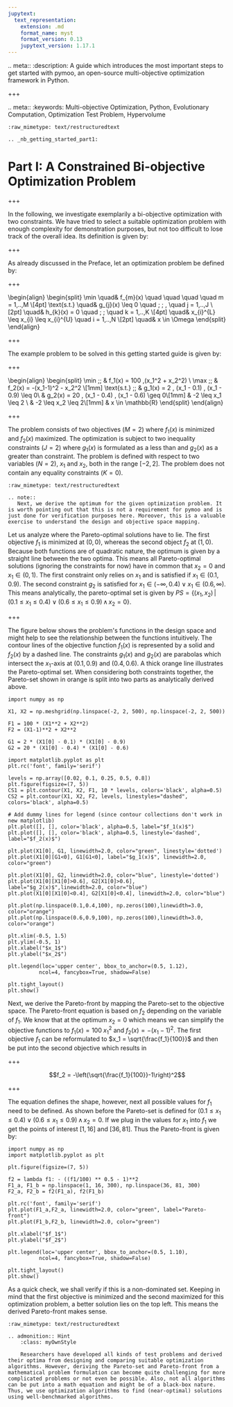 ```yaml
---
jupytext:
  text_representation:
    extension: .md
    format_name: myst
    format_version: 0.13
    jupytext_version: 1.17.1
---
```


.. meta::
   :description: A guide which introduces the most important steps to get started with pymoo, an open-source multi-objective optimization framework in Python.

+++

.. meta::
   :keywords: Multi-objective Optimization, Python, Evolutionary Computation, Optimization Test Problem, Hypervolume

```{raw-cell}
:raw_mimetype: text/restructuredtext

.. _nb_getting_started_part1:
```

# Part I: A Constrained Bi-objective Optimization Problem

+++

In the following, we investigate exemplarily a bi-objective optimization with two constraints. 
We have tried to select a suitable optimization problem with enough complexity for demonstration purposes, but not too difficult to lose track of the overall idea. Its definition is given by:

+++

As already discussed in the Preface, let an optimization problem be defined by:

+++

\begin{align}
\begin{split}
\min \quad& f_{m}(x) \quad \quad \quad \quad m = 1,..,M  \\[4pt]
\text{s.t.}   \quad& g_{j}(x) \leq 0  \quad \; \; \,  \quad j = 1,..,J \\[2pt]
\quad& h_{k}(x) = 0        \quad  \; \; \quad k = 1,..,K \\[4pt]
\quad& x_{i}^{L} \leq x_{i} \leq x_{i}^{U}  \quad i = 1,..,N \\[2pt]
\quad& x \in \Omega
\end{split}
\end{align}

+++

The example problem to be solved in this getting started guide is given by:

+++

\begin{align} 
\begin{split}
\min \;\; & f_1(x) = 100 \,(x_1^2 + x_2^2) \\ 
\max \;\; & f_2(x) = -(x_1-1)^2 - x_2^2 \\[1mm]
\text{s.t.} \;\; & g_1(x) = 2 \, (x_1 - 0.1) \, (x_1 - 0.9) \leq 0\\ 
& g_2(x) = 20 \, (x_1 - 0.4) \, (x_1 - 0.6) \geq 0\\[1mm] 
& -2 \leq x_1 \leq 2 \\
& -2 \leq x_2 \leq 2\\[1mm] 
& x \in \mathbb{R}
\end{split}
\end{align}

+++

The problem consists of two objectives ($M=2$) where $f_1(x)$ is minimized and $f_2(x)$ maximized. The optimization is subject to two inequality constraints ($J=2$) where $g_1(x)$ is formulated as a less than and $g_2(x)$ as a greater than constraint. The problem is defined with respect to two variables ($N=2$), $x_1$ and $x_2$, both in the range $[-2,2]$. The problem does not contain any equality constraints ($K=0$). 

```{raw-cell}
:raw_mimetype: text/restructuredtext

.. note::
   Next, we derive the optimum for the given optimization problem. It is worth pointing out that this is not a requirement for pymoo and is just done for verification purposes here. Moreover, this is a valuable exercise to understand the design and objective space mapping.
```

Let us analyze where the Pareto-optimal solutions have to lie. The first objective $f_1$ is minimized at $(0,0)$, whereas the second object $f_2$ at $(1, 0)$. Because both functions are of quadratic nature, the optimum is given by a straight line between the two optima. This means all Pareto-optimal solutions (ignoring the constraints for now) have in common that $x_2=0$ and $x_1 \in (0,1)$. The first constraint only relies on $x_1$ and is satisfied if $x_1 \in (0.1,0.9)$. The second constraint $g_2$ is satisfied for $x_1 \in (-\infty,0.4) \lor x_1 \in (0.6,\infty)$.
This means analytically, the pareto-optimal set is  given by $PS = \{(x_1, x_2) \,|\, (0.1 \leq x_1 \leq 0.4) \lor (0.6 \leq x_1 \leq 0.9) \, \land \, x_2 = 0\}$. 

+++

The figure below shows the problem's functions in the design space and might help to see the relationship between the functions intuitively. The contour lines of the objective function $f_1(x)$ is represented by a solid and $f_2(x)$ by a dashed line. The constraints $g_1(x)$ and $g_2(x)$ are parabolas which intersect the $x_1$-axis at $(0.1, 0.9)$ and $(0.4, 0.6)$. A thick orange line illustrates the Pareto-optimal set. When considering both constraints together, the Pareto-set shown in orange is split into two parts as analytically derived above.

```{code-cell} ipython3
import numpy as np

X1, X2 = np.meshgrid(np.linspace(-2, 2, 500), np.linspace(-2, 2, 500))

F1 = 100 * (X1**2 + X2**2)
F2 = (X1-1)**2 + X2**2

G1 = 2 * (X1[0] - 0.1) * (X1[0] - 0.9)
G2 = 20 * (X1[0] - 0.4) * (X1[0] - 0.6)

import matplotlib.pyplot as plt
plt.rc('font', family='serif')

levels = np.array([0.02, 0.1, 0.25, 0.5, 0.8])
plt.figure(figsize=(7, 5))
CS1 = plt.contour(X1, X2, F1, 10 * levels, colors='black', alpha=0.5)
CS2 = plt.contour(X1, X2, F2, levels, linestyles="dashed", colors='black', alpha=0.5)

# Add dummy lines for legend (since contour collections don't work in new matplotlib)
plt.plot([], [], color='black', alpha=0.5, label="$f_1(x)$")
plt.plot([], [], color='black', alpha=0.5, linestyle='dashed', label="$f_2(x)$")

plt.plot(X1[0], G1, linewidth=2.0, color="green", linestyle='dotted')
plt.plot(X1[0][G1<0], G1[G1<0], label="$g_1(x)$", linewidth=2.0, color="green")

plt.plot(X1[0], G2, linewidth=2.0, color="blue", linestyle='dotted')
plt.plot(X1[0][X1[0]>0.6], G2[X1[0]>0.6], label="$g_2(x)$",linewidth=2.0, color="blue")
plt.plot(X1[0][X1[0]<0.4], G2[X1[0]<0.4], linewidth=2.0, color="blue")

plt.plot(np.linspace(0.1,0.4,100), np.zeros(100),linewidth=3.0, color="orange")
plt.plot(np.linspace(0.6,0.9,100), np.zeros(100),linewidth=3.0, color="orange")

plt.xlim(-0.5, 1.5)
plt.ylim(-0.5, 1)
plt.xlabel("$x_1$")
plt.ylabel("$x_2$")

plt.legend(loc='upper center', bbox_to_anchor=(0.5, 1.12),
          ncol=4, fancybox=True, shadow=False)

plt.tight_layout()
plt.show()
```

Next, we derive the Pareto-front by mapping the Pareto-set to the objective space. The Pareto-front equation is based on $f_2$ depending on the variable of $f_1$. We know that at the optimum $x_2=0$ which means we can simplify the objective functions to $f_1(x) = 100 \; x_1^2$ and $f_2(x) = -(x_1-1)^2$. The first objective $f_1$ can be reformulated to $x_1 = \sqrt{\frac{f_1}{100}}$ and then be put into the second objective which results in

+++

$$f_2 = -\left(\sqrt{\frac{f_1}{100}}-1\right)^2$$

+++

The equation defines the shape, however, next all possible values for $f_1$ need to be defined. As shown before the Pareto-set is defined for $(0.1 \leq x_1 \leq 0.4) \lor (0.6 \leq x_1 \leq 0.9) \, \land \, x_2 = 0$.
If we plug in the values for $x_1$ into $f_1$ we get the points of interest $[1,16]$ and $[36,81]$.
Thus the Pareto-front is given by:

```{code-cell} ipython3
import numpy as np
import matplotlib.pyplot as plt

plt.figure(figsize=(7, 5))

f2 = lambda f1: - ((f1/100) ** 0.5 - 1)**2
F1_a, F1_b = np.linspace(1, 16, 300), np.linspace(36, 81, 300)
F2_a, F2_b = f2(F1_a), f2(F1_b)

plt.rc('font', family='serif')
plt.plot(F1_a,F2_a, linewidth=2.0, color="green", label="Pareto-front")
plt.plot(F1_b,F2_b, linewidth=2.0, color="green")

plt.xlabel("$f_1$")
plt.ylabel("$f_2$")

plt.legend(loc='upper center', bbox_to_anchor=(0.5, 1.10),
          ncol=4, fancybox=True, shadow=False)

plt.tight_layout()
plt.show()
```

As a quick check, we shall verify if this is a non-dominated set. Keeping in mind that the first objective is minimized and the second maximized for this optimization problem, a better solution lies on the top left. This means the derived Pareto-front makes sense. 

```{raw-cell}
:raw_mimetype: text/restructuredtext

.. admonition:: Hint
    :class: myOwnStyle

    Researchers have developed all kinds of test problems and derived their optima from designing and comparing suitable optimization algorithms. However, deriving the Pareto-set and Pareto-front from a mathematical problem formulation can become quite challenging for more complicated problems or not even be possible. Also, not all algorithms can be put into a math equation and might be of a black-box nature. Thus, we use optimization algorithms to find (near-optimal) solutions using well-benchmarked algorithms. 
```
